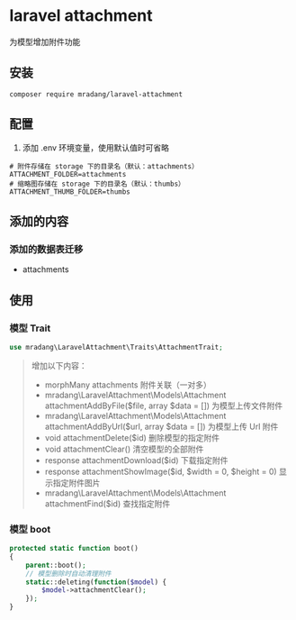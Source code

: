 # laravel attachment

为模型增加附件功能

## 安装
```
composer require mradang/laravel-attachment
```

## 配置
1. 添加 .env 环境变量，使用默认值时可省略
```
# 附件存储在 storage 下的目录名（默认：attachments）
ATTACHMENT_FOLDER=attachments
# 缩略图存储在 storage 下的目录名（默认：thumbs）
ATTACHMENT_THUMB_FOLDER=thumbs
```

## 添加的内容

### 添加的数据表迁移
- attachments

## 使用

### 模型 Trait

```php
use mradang\LaravelAttachment\Traits\AttachmentTrait;
```

> 增加以下内容：
> - morphMany attachments 附件关联（一对多）
> - mradang\LaravelAttachment\Models\Attachment attachmentAddByFile($file, array $data = []) 为模型上传文件附件
> - mradang\LaravelAttachment\Models\Attachment attachmentAddByUrl($url, array $data = []) 为模型上传 Url 附件
> - void attachmentDelete($id) 删除模型的指定附件
> - void attachmentClear() 清空模型的全部附件
> - response attachmentDownload($id) 下载指定附件
> - response attachmentShowImage($id, $width = 0, $height = 0) 显示指定附件图片
> - mradang\LaravelAttachment\Models\Attachment attachmentFind($id) 查找指定附件

### 模型 boot

```php
protected static function boot()
{
    parent::boot();
    // 模型删除时自动清理附件
    static::deleting(function($model) {
        $model->attachmentClear();
    });
}
```
